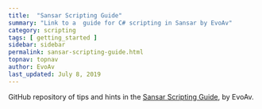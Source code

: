 ```yaml
---
title:  "Sansar Scripting Guide"
summary: "Link to a  guide for C# scripting in Sansar by EvoAv"
category: scripting
tags: [ getting_started ]
sidebar: sidebar
permalink: sansar-scripting-guide.html
topnav: topnav
author: EvoAv
last_updated: July 8, 2019
---
```


GitHub repository of tips and hints in the [Sansar Scripting Guide](https://github.com/darwinrecreant/sansar-scripting-guide), by EvoAv.